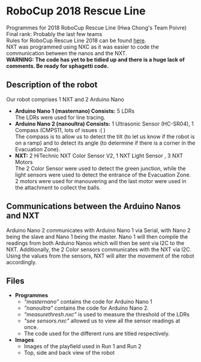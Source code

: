 # RoboCup 2018 Rescue Line
Programmes for 2018 RoboCup Rescue Line (Hwa Chong's Team Poivre)  
Final rank: Probably the last few teams  
Rules for RoboCup Rescue Line 2018 can be found [here](http://junior.robocup.org/wp-content/uploads/2018Rules/rescue_line_rules_final_2018.pdf).  
NXT was programmed using NXC as it was easier to code the communication between the nanos and the NXT.  
**WARNING: The code has yet to be tidied up and there is a huge lack of comments. Be ready for sphagetti code.**  

## Description of the robot
Our robot comprises 1 NXT and 2 Arduino Nano    
  * **Arduino Nano 1 (masternano) Consists:** 5 LDRs  
The LDRs were used for line tracing.  
* **Arduino Nano 2 (nanoultra) Consists:** 1 Ultrasonic Sensor (HC-SR04), 1 Compass (CMPS11, lots of issues :( )  
The compass is to allow us to detect the tilt (to let us know if the robot is on a ramp) and to detect its angle (to determine if there is a corner in the Evacuation Zone).  
* **NXT:** 2 HiTechnic NXT Color Sensor V2, 1 NXT Light Sensor , 3 NXT Motors  
The 2 Color Sensor were used to detect the green junction, while the light sensors were used to detect the entrance of the Evacuation Zone.  2 motors were used for manouvering and the last motor were used in the attachment to collect the balls. 

## Communications between the Arduino Nanos and NXT
Arduino Nano 2 communicates with Arduino Nano 1 via Serial, with Nano 2 being the slave and Nano 1 being the master. Nano 1 will then compile the readings from both Arduino Nanos which will then be sent via I2C to the NXT. Additionally, the 2 Color sensors communicates with the NXT via I2C. Using the values from the sensors, NXT will alter the movement of the robot accordingly.

## Files
* **Programmes**  
  * _"masternano"_ contains the code for Arduino Nano 1
  * _"nanoultra"_ contains the code for Arduino Nano 2.   
  * _"measurethresh.nxc"_ is used to measure the threshold of the LDRs 
  * _"see sensors.nxc"_ allowed us to view all the sensor readings at once.  
  * The code used for the different runs are titled respectively.   
* **Images**  
  * Images of the playfield used in Run 1 and Run 2
  * Top, side and back view of the robot
